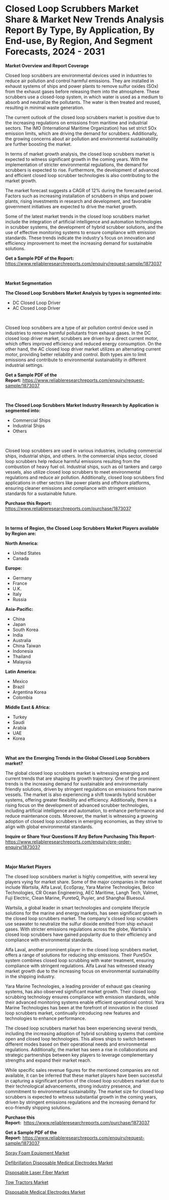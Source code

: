 <p><h1>Closed Loop Scrubbers Market Share & Market New Trends Analysis Report By Type, By Application, By End-use, By Region, And Segment Forecasts, 2024 - 2031</h1></p><p><strong>Market Overview and Report Coverage</strong></p>
<p><p>Closed loop scrubbers are environmental devices used in industries to reduce air pollution and control harmful emissions. They are installed in exhaust systems of ships and power plants to remove sulfur oxides (SOx) from the exhaust gases before releasing them into the atmosphere. These scrubbers use a closed-loop system, in which water is used as a medium to absorb and neutralize the pollutants. The water is then treated and reused, resulting in minimal waste generation.</p><p>The current outlook of the closed loop scrubbers market is positive due to the increasing regulations on emissions from maritime and industrial sectors. The IMO (International Maritime Organization) has set strict SOx emission limits, which are driving the demand for scrubbers. Additionally, the growing concerns about air pollution and environmental sustainability are further boosting the market.</p><p>In terms of market growth analysis, the closed loop scrubbers market is expected to witness significant growth in the coming years. With the implementation of stricter environmental regulations, the demand for scrubbers is expected to rise. Furthermore, the development of advanced and efficient closed loop scrubber technologies is also contributing to the market growth.</p><p>The market forecast suggests a CAGR of 12% during the forecasted period. Factors such as increasing installation of scrubbers in ships and power plants, rising investments in research and development, and favorable government initiatives are expected to drive the market growth.</p><p>Some of the latest market trends in the closed loop scrubbers market include the integration of artificial intelligence and automation technologies in scrubber systems, the development of hybrid scrubber solutions, and the use of effective monitoring systems to ensure compliance with emission standards. These trends indicate the industry's focus on innovation and efficiency improvement to meet the increasing demand for sustainable solutions.</p></p>
<p><strong>Get a Sample PDF of the Report:</strong> <a href="https://www.reliableresearchreports.com/enquiry/request-sample/1873037">https://www.reliableresearchreports.com/enquiry/request-sample/1873037</a></p>
<p>&nbsp;</p>
<p><strong>Market Segmentation</strong></p>
<p><strong>The Closed Loop Scrubbers Market Analysis by types is segmented into:</strong></p>
<p><ul><li>DC Closed Loop Driver</li><li>AC Closed Loop Driver</li></ul></p>
<p>&nbsp;</p>
<p><p>Closed loop scrubbers are a type of air pollution control device used in industries to remove harmful pollutants from exhaust gases. In the DC closed loop driver market, scrubbers are driven by a direct current motor, which offers improved efficiency and reduced energy consumption. On the other hand, the AC closed loop driver market utilizes an alternating current motor, providing better reliability and control. Both types aim to limit emissions and contribute to environmental sustainability in different industrial settings.</p></p>
<p><strong>Get a Sample PDF of the Report:</strong>&nbsp;<a href="https://www.reliableresearchreports.com/enquiry/request-sample/1873037">https://www.reliableresearchreports.com/enquiry/request-sample/1873037</a></p>
<p>&nbsp;</p>
<p><strong>The Closed Loop Scrubbers Market Industry Research by Application is segmented into:</strong></p>
<p><ul><li>Commercial Ships</li><li>Industrial Ships</li><li>Others</li></ul></p>
<p>&nbsp;</p>
<p><p>Closed loop scrubbers are used in various industries, including commercial ships, industrial ships, and others. In the commercial ships sector, closed loop scrubbers help reduce harmful emissions resulting from the combustion of heavy fuel oil. Industrial ships, such as oil tankers and cargo vessels, also utilize closed loop scrubbers to meet environmental regulations and reduce air pollution. Additionally, closed loop scrubbers find applications in other sectors like power plants and offshore platforms, ensuring cleaner emissions and compliance with stringent emission standards for a sustainable future.</p></p>
<p><strong>Purchase this Report:</strong>&nbsp; <a href="https://www.reliableresearchreports.com/purchase/1873037">https://www.reliableresearchreports.com/purchase/1873037</a></p>
<p>&nbsp;</p>
<p><strong>In terms of Region, the Closed Loop Scrubbers Market Players available by Region are:</strong></p>
<p>
    <p> <strong> North America: </strong>
        <ul>
            <li>United States</li>
            <li>Canada</li>
        </ul>
        </p> 
    <p> <strong> Europe: </strong>
        <ul>
            <li>Germany</li>
            <li>France</li>
            <li>U.K.</li>
            <li>Italy</li>
            <li>Russia</li>
        </ul>
        </p> 
    <p> <strong> Asia-Pacific: </strong>
        <ul>
            <li>China</li>
            <li>Japan</li>
            <li>South Korea</li>
            <li>India</li>
            <li>Australia</li>
            <li>China Taiwan</li>
            <li>Indonesia</li>
            <li>Thailand</li>
            <li>Malaysia</li>
        </ul>
        </p> 
    <p> <strong> Latin America: </strong>
        <ul>
            <li>Mexico</li>
            <li>Brazil</li>
            <li>Argentina Korea</li>
            <li>Colombia</li>
        </ul>
        </p> 
    <p> <strong> Middle East & Africa: </strong>
        <ul>
            <li>Turkey</li>
            <li>Saudi</li>
            <li>Arabia</li>
            <li>UAE</li>
            <li>Korea</li>
        </ul>
    </p>
    </p>
<p>&nbsp;</p>
<p><strong>What are the Emerging Trends in the Global Closed Loop Scrubbers market?</strong></p>
<p><p>The global closed loop scrubbers market is witnessing emerging and current trends that are shaping its growth trajectory. One of the prominent trends is the increasing demand for sustainable and environmentally friendly solutions, driven by stringent regulations on emissions from marine vessels. The market is also experiencing a shift towards hybrid scrubber systems, offering greater flexibility and efficiency. Additionally, there is a rising focus on the development of advanced scrubber technologies, including artificial intelligence and automation, to enhance performance and reduce maintenance costs. Moreover, the market is witnessing a growing adoption of closed loop scrubbers in emerging economies, as they strive to align with global environmental standards.</p></p>
<p><strong>Inquire or Share Your Questions If Any Before Purchasing This Report</strong>- <a href="https://www.reliableresearchreports.com/enquiry/pre-order-enquiry/1873037">https://www.reliableresearchreports.com/enquiry/pre-order-enquiry/1873037</a></p>
<p>&nbsp;</p>
<p><strong>Major Market Players</strong></p>
<p><p>The closed loop scrubbers market is highly competitive, with several key players vying for market share. Some of the major companies in the market include Wartsila, Alfa Laval, EcoSpray, Yara Marine Technologies, Belco Technologies, CR Ocean Engineering, AEC Maritime, Langh Tech, Valmet, Fuji Electric, Clean Marine, PureteQ, Puyier, and Shanghai Bluesoul.</p><p>Wartsila, a global leader in smart technologies and complete lifecycle solutions for the marine and energy markets, has seen significant growth in the closed loop scrubbers market. The company's closed loop scrubbers use seawater to neutralize the sulfur dioxide emitted from ship exhaust gases. With stricter emissions regulations across the globe, Wartsila's closed loop scrubbers have gained popularity due to their efficiency and compliance with environmental standards.</p><p>Alfa Laval, another prominent player in the closed loop scrubbers market, offers a range of solutions for reducing ship emissions. Their PureSOx system combines closed loop scrubbing with water treatment, ensuring compliance with stringent regulations. Alfa Laval has witnessed steady market growth due to the increasing focus on environmental sustainability in the shipping industry.</p><p>Yara Marine Technologies, a leading provider of exhaust gas cleaning systems, has also observed significant market growth. Their closed loop scrubbing technology ensures compliance with emission standards, while their advanced monitoring systems enable efficient operational control. Yara Marine Technologies has been at the forefront of innovation in the closed loop scrubbers market, continually introducing new features and technologies to enhance performance.</p><p>The closed loop scrubbers market has been experiencing several trends, including the increasing adoption of hybrid scrubbing systems that combine open and closed loop technologies. This allows ships to switch between different modes based on their operational needs and environmental regulations. Additionally, the market has seen a rise in collaborations and strategic partnerships between key players to leverage complementary strengths and expand their market reach.</p><p>While specific sales revenue figures for the mentioned companies are not available, it can be inferred that these market players have been successful in capturing a significant portion of the closed loop scrubbers market due to their technological advancements, strong industry presence, and commitment to environmental sustainability. The market size for closed loop scrubbers is expected to witness substantial growth in the coming years, driven by stringent emissions regulations and the increasing demand for eco-friendly shipping solutions.</p></p>
<p><strong>Purchase this Report:</strong>&nbsp;&nbsp;<a href="https://www.reliableresearchreports.com/purchase/1873037">https://www.reliableresearchreports.com/purchase/1873037</a></p>
<p></p>
<p><strong>Get a Sample PDF of the Report:</strong>&nbsp;<a href="https://www.reliableresearchreports.com/enquiry/request-sample/1873037">https://www.reliableresearchreports.com/enquiry/request-sample/1873037</a></p>
<p><p><a href="https://github.com/scarol104/Market-Research-Report-List-2/blob/main/spray-foam-equipment-market.md">Spray Foam Equipment Market</a></p><p><a href="https://medium.com/@minnieebert2827/defibrillation-disposable-medical-electrodes-market-research-report-its-history-and-forecast-2023-8516613a2d79">Defibrillation Disposable Medical Electrodes Market</a></p><p><a href="https://medium.com/@minnieebert2827/disposable-laser-fiber-market-furnishes-information-on-market-share-market-trends-and-market-b4fca9041629">Disposable Laser Fiber Market</a></p><p><a href="https://github.com/dzharov81/Market-Research-Report-List-2/blob/main/tow-tractors-market.md">Tow Tractors Market</a></p><p><a href="https://medium.com/@minnieebert2827/disposable-medical-electrodes-market-report-reveals-the-latest-trends-and-growth-opportunities-of-b8514d86371d">Disposable Medical Electrodes Market</a></p></p>